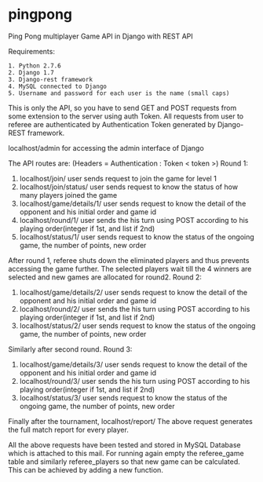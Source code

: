 # pingpong
Ping Pong multiplayer Game API in Django with REST API

Requirements:

	1. Python 2.7.6
	2. Django 1.7
	3. Django-rest framework
	4. MySQL connected to Django
	5. Username and password for each user is the name (small caps)

This is only the API, so you have to send GET and POST requests from some extension to the server using auth Token.
All requests from user to referee are authenticated by Authentication Token generated by Django-REST framework.

localhost/admin
for accessing the admin interface of Django

The API routes are: (Headers = Authentication : Token < token >)
Round 1:
1. localhost/join/
user sends request to join the game for level 1
2. localhost/join/status/
user sends request to know the status of how many players joined the game
3. localhost/game/details/1/
user sends request to know the detail of the opponent and his initial order and game id
4. localhost/round/1/
user sends the his turn using POST according to his playing order(integer if 1st, and list if 2nd)
5. localhost/status/1/
user sends request to know the status of the ongoing game, the number of points, new order

After round 1, referee shuts down the eliminated players and thus prevents accessing the game further.
The selected players wait till the 4 winners are selected and new games are allocated for round2.
Round 2:
1. localhost/game/details/2/
user sends request to know the detail of the opponent and his initial order and game id
2. localhost/round/2/
user sends the his turn using POST according to his playing order(integer if 1st, and list if 2nd)
3. localhost/status/2/
user sends request to know the status of the ongoing game, the number of points, new order

Similarly after second round.
Round 3:
1. localhost/game/details/3/
user sends request to know the detail of the opponent and his initial order and game id
2. localhost/round/3/
user sends the his turn using POST according to his playing order(integer if 1st, and list if 2nd)
3. localhost/status/3/
user sends request to know the status of the ongoing game, the number of points, new order

Finally after the tournament,
localhost/report/
The above request generates the full match report for every player.

All the above requests have been tested and stored in MySQL Database which is attached to this mail.
For running again empty the referee_game table and similarly referee_players so that new game can be calculated.
This can be achieved by adding a new function.
